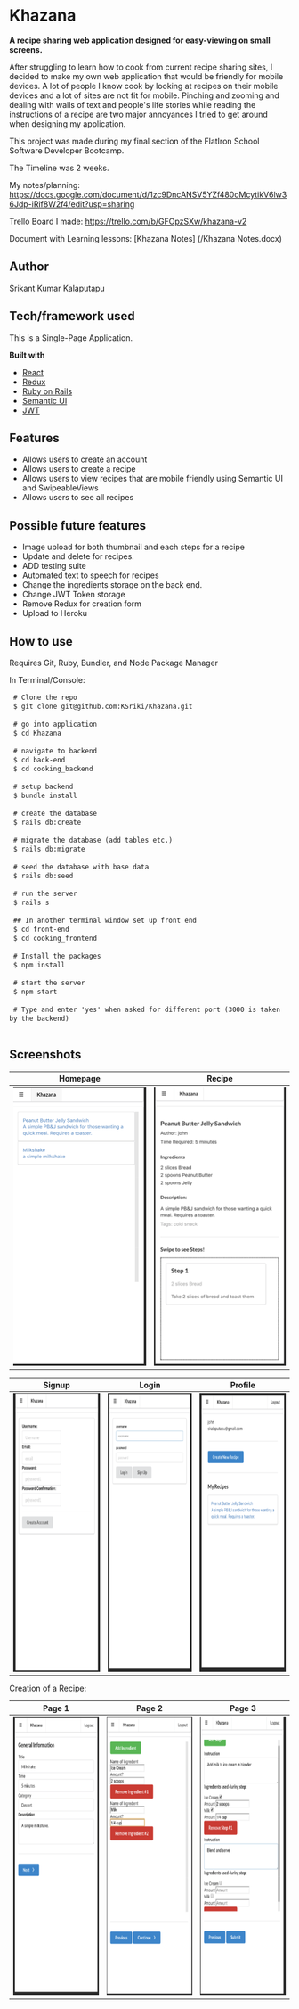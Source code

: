 # Khazana
<b>A recipe sharing web application designed for easy-viewing on small screens.</b>

After struggling to learn how to cook from current recipe sharing sites, I decided to make my own web application that would be friendly for mobile devices. A lot of people I know cook by looking at recipes on their mobile devices and a lot of sites are not fit for mobile. Pinching and zooming and dealing with walls of text and people's life stories while reading the instructions of a recipe are two major annoyances I tried to get around when designing my application. 

This project was made during my final section of the FlatIron School Software Developer Bootcamp. 

The Timeline was 2 weeks.

My notes/planning:
https://docs.google.com/document/d/1zc9DncANSV5YZf480oMcytikV6lw36Jdp-iRif8W2f4/edit?usp=sharing

Trello Board I made:
https://trello.com/b/GFOpzSXw/khazana-v2

Document with Learning lessons: [Khazana Notes] (/Khazana Notes.docx)

## Author

Srikant Kumar Kalaputapu

## Tech/framework used

This is a Single-Page Application.

<b>Built with</b>
- [React](https://reactjs.org/)
- [Redux](https://redux.js.org/)
- [Ruby on Rails](https://rubyonrails.org/)
- [Semantic UI](https://react.semantic-ui.com/)
- [JWT](https://jwt.io/)

## Features

- Allows users to create an account
- Allows users to create a recipe
- Allows users to view recipes that are mobile friendly using Semantic UI and SwipeableViews
- Allows users to see all recipes


## Possible future features

- Image upload for both thumbnail and each steps for a recipe
- Update and delete for recipes.
- ADD testing suite
- Automated text to speech for recipes
- Change the ingredients storage on the back end.
- Change JWT Token storage
- Remove Redux for creation form
- Upload to Heroku



## How to use

Requires Git, Ruby, Bundler, and Node Package Manager

In Terminal/Console:

```
 # Clone the repo
 $ git clone git@github.com:KSriki/Khazana.git
 
 # go into application
 $ cd Khazana
 
 # navigate to backend
 $ cd back-end
 $ cd cooking_backend
 
 # setup backend
 $ bundle install
 
 # create the database
 $ rails db:create
 
 # migrate the database (add tables etc.)
 $ rails db:migrate

 # seed the database with base data
 $ rails db:seed

 # run the server
 $ rails s
 
 ## In another terminal window set up front end
 $ cd front-end
 $ cd cooking_frontend
 
 # Install the packages
 $ npm install
 
 # start the server
 $ npm start
 
 # Type and enter 'yes' when asked for different port (3000 is taken by the backend)
 
```
## Screenshots

| Homepage  | Recipe | 
| ------------- | ------------- | 
| <img src="assets/Homepage.png" alt="homepage" width="250" height="500" />   | <img src="assets/Show.png" alt="showpage" width="250" height="500" />  | 

| Signup | Login | Profile |
| ------------- | ------------- | ------------- |
| <img src="assets/CreateUser.png" alt="createuser" width="250" height="500" /> | <img src="assets/Login.png" alt="login" width="250" height="500" /> | <img src="assets/Profile.png" alt="profile" width="250" height="500" /> |


Creation of a Recipe:

| Page 1 | Page 2 | Page 3 |
| ------------- | ------------- | ------------- |  
| <img src="assets/CreateFirst.png" alt="create1" width="250" height="500" /> | <img src="assets/CreateSecond.png" alt="create2" width="250" height="500" /> | <img src="assets/CreateThird.png" alt="create3" width="250" height="500" /> |


